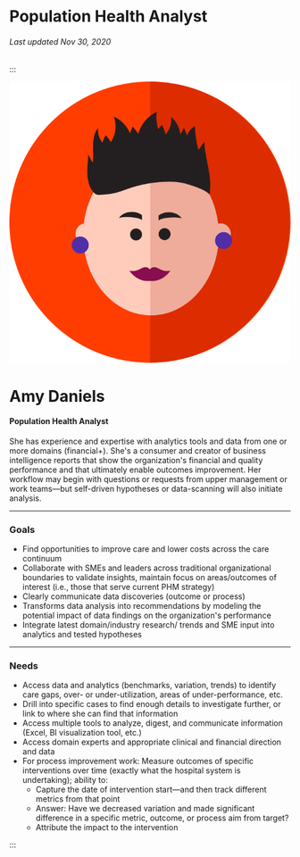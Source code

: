 # Population Health Analyst

###### Last updated Nov 30, 2020

:::

<div class="persona-header">

![Avatar Image](./assets/avatars/avatar32.svg)

<div>

# Amy Daniels

#### Population Health Analyst

She has experience and expertise with analytics tools and data from one or more domains (financial+). She's a consumer and creator of business intelligence reports that show the organization's financial and quality performance and that ultimately enable outcomes improvement. Her workflow may begin with questions or requests from upper management or work teams—but self-driven hypotheses or data-scanning will also initiate analysis.

</div>

</div>

<article>

---

### Goals

-   Find opportunities to improve care and lower costs across the care continuum
-   Collaborate with SMEs and leaders across traditional organizational boundaries to validate insights, maintain focus on areas/outcomes of interest (i.e., those that serve current PHM strategy)
-   Clearly communicate data discoveries (outcome or process)
-   Transforms data analysis into recommendations by modeling the potential impact of data findings on the organization's performance
-   Integrate latest domain/industry research/ trends and SME input into analytics and tested hypotheses

---

### Needs

-   Access data and analytics (benchmarks, variation, trends)  to identify care gaps, over- or under-utilization, areas of under-performance, etc.
-   Drill into specific cases to find enough details to investigate further, or link to where she can find that information
-   Access multiple tools to analyze, digest, and communicate information (Excel, BI visualization tool, etc.)
-   Access domain experts and appropriate clinical and financial direction and data
-   For process improvement work: Measure outcomes of specific interventions over time (exactly what the hospital system is undertaking); ability to:
    -   Capture the date of intervention start—and then track different metrics from that point
    -   Answer: Have we decreased variation and made significant difference in a specific metric, outcome, or process aim from target?
    -   Attribute the impact to the intervention

</article>

:::
